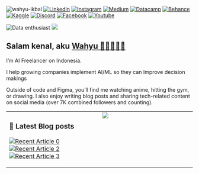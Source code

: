 <a align="left"><img src="https://komarev.com/ghpvc/?username=wahyudesu&label=Profile%20views&color=0A66C2&style=flat" alt="wahyu-ikbal" /></a>
[![Linkedln](https://img.shields.io/badge/LinkedIn-0A66C2?style=flat&logo=linkedin&logoColor=white)](https://www.linkedin.com/in/bitliu/)
[![Instagram](https://img.shields.io/badge/Instagram-E4405F?style=flat&logo=instagram&logoColor=white)](https://www.instagram.com/wahyuikbal_m)
[![Medium](https://img.shields.io/badge/Medium-2b3849?style=flat&logo=medium&logoColor=white)](https://medium.com/@wahyuikbal)
[![Datacamp](https://img.shields.io/badge/Datacamp-03ed61?style=flat&logo=datacamp&logoColor=white)](https://www.datacamp.com/portfolio/wahyuikbalmaulana)
[![Behance](https://img.shields.io/badge/Behance-1769ff?style=style-flat&logo=behance&logoColor=white)](https://www.behance.net/wahyuikbalmaulana)
[![Kaggle](https://img.shields.io/badge/Kaggle-20BEFF?style=style-flat&logo=kaggle&logoColor=white)](https://www.kaggle.com/wahyuikbalmaulana)
[![Discord](https://img.shields.io/badge/Discord-5865F2?style=flat&logo=discord&logoColor=white)](https://discordapp.com/user/932871555304800318)
[![Facebook](https://img.shields.io/badge/Facebook-0866FF?style=flat&logo=facebook&logoColor=white)](https://www.facebook.com/whyikbalmaulana/)
[![Youtube](https://img.shields.io/badge/YouTube-DC322F?style=flat&logo=youtube&logoColor=white)](https://www.youtube.com/wahyuikbalmaulana/)

![Data enthusiast](https://images.datacamp.com/image/upload/f_auto,q_auto:best/v1610040100/Linkedin_Cover_-_Data_Enthusiast_qgfd0z.png)
<img src="https://user-images.githubusercontent.com/73097560/115834477-dbab4500-a447-11eb-908a-139a6edaec5c.gif">

<h2 align="left">Salam kenal, aku <a href="https://www.wahyuikbal.web.id" target="_blank">Wahyu 👋🏼👨🏻‍💻</a></h2>

I’m AI Freelancer on Indonesia.

I help growing companies implement AI/ML so they can Improve decision makings

Outside of code and Figma, you’ll find me watching anime, hitting the gym, or drawing. I also enjoy writing blog posts and sharing tech-related content on social media (over 7K combined followers and counting).

<table><tr><td valign="top" width="50%">

### 📕 Latest Blog posts
<!-- BLOG-POST-LIST:START -->
<a target="_blank" href="https://github-readme-medium-recent-article.vercel.app/medium/@wahyuikbal/0"><img src="https://github-readme-medium-recent-article.vercel.app/medium/@wahyuikbal/0" alt="Recent Article 0"> 
<a target="_blank" href="https://github-readme-medium-recent-article.vercel.app/medium/@wahyuikbal/2"><img src="https://github-readme-medium-recent-article.vercel.app/medium/@wahyuikbal/2" alt="Recent Article 2"> 
<a target="_blank" href="https://github-readme-medium-recent-article.vercel.app/medium/@wahyuikbal/3"><img src="https://github-readme-medium-recent-article.vercel.app/medium/@wahyuikbal/3" alt="Recent Article 3"> 

</td><td valign="top" width="50%">

<img src="https://github-readme-stats-eight-theta.vercel.app/api?username=wahyudesu&show_icons=false&theme=dark&include_all_commits=true&count_private=true&layout=compact"/>
</td></tr></table>
